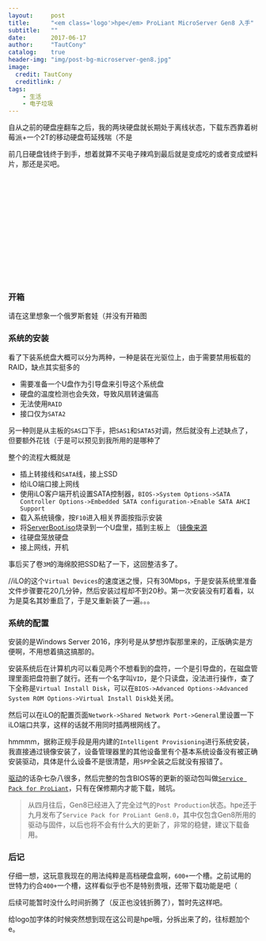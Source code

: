 ```yaml
---
layout:     post
title:      "<em class='logo'>hpe</em> ProLiant MicroServer Gen8 入手"
subtitle:   ""
date:       2017-06-17
author:     "TautCony"
catalog:    true
header-img: "img/post-bg-microserver-gen8.jpg"
image:
  credit: TautCony
  creditlink: /
tags:
    - 生活
    - 电子垃圾
---
```

<style>
.logo {
  font-family: HP-Slant;
  font-weight: 200;
  font-size: 200%;
}
</style>
自从之前的硬盘座翻车之后，我的两块硬盘就长期处于离线状态，下载东西靠着树莓派+一个2T的移动硬盘苟延残喘（不是

前几日硬盘钱终于到手，想着就算不买电子辣鸡到最后就是变成吃的或者变成塑料片，那还是买吧。

<!--more-->

<div style="height:15em;"></div>

### 开箱
    
请在这里想象一个俄罗斯套娃（并没有开箱图

### 系统的安装

看了下装系统盘大概可以分为两种，一种是装在光驱位上，由于需要禁用板载的RAID，缺点其实挺多的
- 需要准备一个U盘作为引导盘来引导这个系统盘
- 硬盘的温度检测也会失效，导致风扇转速偏高
- 无法使用`RAID`
- 接口仅为`SATA2`


另一种则是从主板的`SAS`口下手，把`SAS1`和`SATA5`对调，然后就没有上述缺点了，但要额外花钱（于是可以预见到我所用的是哪种了

整个的流程大概就是
- 插上转接线和`SATA`线，接上SSD
- 给iLO端口接上网线
- 使用iLO客户端开机设置SATA控制器，`BIOS->System Options->SATA Controller Options->Embedded SATA configuration->Enable SATA AHCI Support`
- 载入系统镜像，按`F10`进入相关界面按指示安装
- 将[ServerBoot.iso](/attach/ServerBoot.7z)烧录到一个U盘里，插到主板上 （[镜像来源](https://www.chiphell.com/thread-1470090-1-1.html)
- 往硬盘笼放硬盘
- 接上网线，开机

事后买了卷`3M`的海绵胶把SSD粘了一下，这回整洁多了。

//iLO的这个`Virtual Devices`的速度迷之慢，只有30Mbps，于是安装系统里准备文件步骤要花20几分钟，然后安装过程却不到20秒。第一次安装没有盯着看，以为是莫名其妙重启了，于是又重新装了一遍。。。

### 系统的配置

安装的是Windows Server 2016，序列号是从梦想炸裂那里来的，正版确实是方便啊，不用想着搞这搞那的。

安装系统后在计算机内可以看见两个不想看到的盘符，一个是引导盘的，在磁盘管理里面把盘符删了就行。还有一个名字叫`VID`，是个只读盘，没法进行操作，查了下全称是`Virtual Install Disk`，可以在`BIOS->Advanced Options->Advanced System ROM Options->Virtual Install Disk`处关闭。

然后可以在iLO的配置页面`Network->Shared Network Port->General`里设置一下iLO端口共享，这样的话就不用同时插两根网线了。

hmmmm，据称正规手段是用内建的`Intelligent Provisioning`进行系统安装，我直接通过镜像安装了，设备管理器里的其他设备里有个基本系统设备没有被正确安装驱动，具体是什么设备不是很清楚，用`SPP`全装之后就没有报错了。

[驱动](http://h20566.www2.hpe.com/hpsc/swd/public/readIndex?sp4ts.oid=5390291&lang=en&cc=us)的话杂七杂八很多，然后完整的包含BIOS等的更新的驱动包叫做[`Service Pack for ProLiant`](https://spp.hpe.com/custom/)，只有在保修期内才能下载，贼坑。

> 从四月往后，Gen8已经进入了完全过气的`Post Production`状态。hpe还于九月发布了`Service Pack for ProLiant Gen8.0`，其中仅包含Gen8所用的驱动与固件，以后也将不会有什么大的更新了，非常的稳健，建议下载备用。

### 后记

仔细一想，这玩意我现在的用法纯粹是高档硬盘盒啊，`600+`一个槽。之前试用的世特力约合`400+`一个槽，这样看似乎也不是特别贵哦，还带下载功能是吧（

后续可能暂时没什么时间折腾了（反正也没钱折腾了），暂时先这样吧。

给logo加字体的时候突然想到现在这公司是hpe哦，分拆出来了的，往标题加个e。
